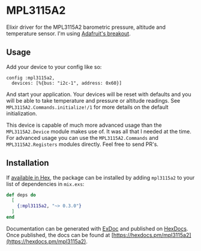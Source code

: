 # MPL3115A2

Elixir driver for the MPL3115A2 barometric pressure, altitude and temperature
sensor.  I'm using [Adafruit's breakout](https://www.adafruit.com/product/1893).

## Usage

Add your device to your config like so:

    config :mpl3115a2,
      devices: [%{bus: "i2c-1", address: 0x60}]

And start your application.  Your devices will be reset with defaults and you
will be able to take temperature  and pressure or altitude readings. See
`MPL3115A2.Commands.initialize!/1` for more details on the default
initialization.

This device is capable of much more advanced usage than the `MPL3115A2.Device`
module makes use of.  It was all that I needed at the time.  For advanced usage
you can use the `MPL3115A2.Commands` and `MPL3115A2.Registers` modules directly.
Feel free to send PR's.

## Installation

If [available in Hex](https://hex.pm/docs/publish), the package can be installed
by adding `mpl3115a2` to your list of dependencies in `mix.exs`:

```elixir
def deps do
  [
    {:mpl3115a2, "~> 0.3.0"}
  ]
end
```

Documentation can be generated with [ExDoc](https://github.com/elixir-lang/ex_doc)
and published on [HexDocs](https://hexdocs.pm). Once published, the docs can
be found at [https://hexdocs.pm/mpl3115a2](https://hexdocs.pm/mpl3115a2).


